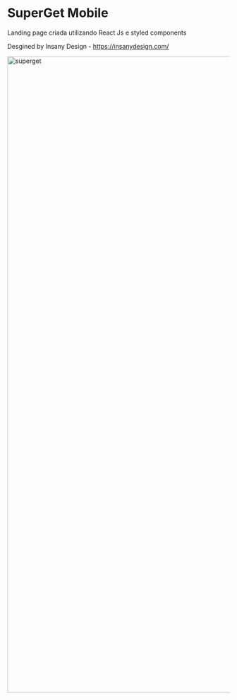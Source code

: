 # SuperGet Mobile

Landing page criada utilizando React Js e styled components

Desgined by Insany Design - https://insanydesign.com/



<img width="1440" alt="superget" src="https://user-images.githubusercontent.com/65768361/141179631-df7d0477-6538-400f-8bc3-e34343624421.png">
